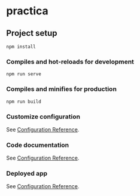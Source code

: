 # practica

## Project setup
```
npm install
```

### Compiles and hot-reloads for development
```
npm run serve
```

### Compiles and minifies for production
```
npm run build
```

### Customize configuration
See [Configuration Reference](https://cli.vuejs.org/config/).

### Code documentation
See [Configuration Reference](https://docs.google.com/document/d/1dtZ9MkSp9kfHJ9RCqDU-Tsvbhyal6MawDzoFcccg0Ys/edit?usp=sharing).

### Deployed app
See [Configuration Reference](https://vuemapping.herokuapp.com/).